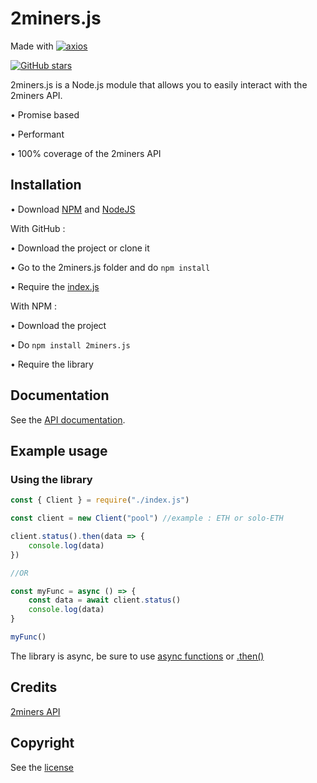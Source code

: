 # 2miners.js

Made with [![axios](https://img.shields.io/github/package-json/dependency-version/LockBlock-dev/2miners.js/axios)](https://www.npmjs.com/package/axios)

[![GitHub stars](https://img.shields.io/github/stars/LockBlock-dev/2miners.js.svg)](https://github.com/LockBlock-dev/2miners.js/stargazers)

2miners.js is a Node.js module that allows you to easily interact with the 2miners API.

• Promise based

• Performant

• 100% coverage of the 2miners API


## Installation

• Download [NPM](https://www.npmjs.com/get-npm) and [NodeJS](https://nodejs.org)

With GitHub :

• Download the project or clone it

• Go to the 2miners.js folder and do `npm install`

• Require the [index.js](/index.js)

With NPM :

• Download the project

• Do `npm install 2miners.js`

• Require the library


## Documentation

See the [API documentation](/API.md).


## Example usage

### Using the library

```js
const { Client } = require("./index.js")

const client = new Client("pool") //example : ETH or solo-ETH

client.status().then(data => {
    console.log(data)
})

//OR

const myFunc = async () => {
    const data = await client.status()
    console.log(data)
}

myFunc()
```

The library is async, be sure to use [async functions](https://developer.mozilla.org/en-US/docs/Web/JavaScript/Reference/Statements/async_function#syntax) or [.then()](https://developer.mozilla.org/en-US/docs/Web/JavaScript/Reference/Global_Objects/Promise/then#syntax)


## Credits

[2miners API](https://apidoc.2miners.com/)


## Copyright

See the [license](/LICENSE)